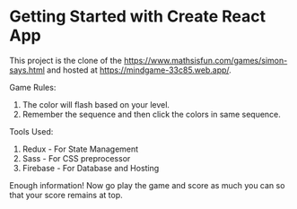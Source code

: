 # Getting Started with Create React App

This project is the clone of the https://www.mathsisfun.com/games/simon-says.html
and hosted at https://mindgame-33c85.web.app/.

Game Rules:

1. The color will flash based on your level.
2. Remember the sequence and then click the colors in same sequence.

Tools Used:

1. Redux - For State Management
2. Sass - For CSS preprocessor
3. Firebase - For Database and Hosting

Enough information! Now go play the game and score as much you can so that your score remains at top.
